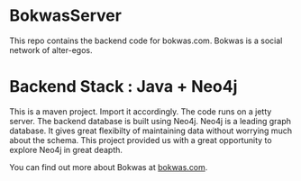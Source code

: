 # BokwasServer
This repo contains the backend code for bokwas.com. Bokwas is a social network of alter-egos. 

# Backend Stack : Java + Neo4j

This is a maven project. Import it accordingly. The code runs on a jetty server. The backend database is built using Neo4j. Neo4j is a leading graph database. It gives great flexibilty of maintaining data without worrying much about the schema. This project provided us with a great opportunity to explore Neo4j in great deapth. 

You can find out more about Bokwas at [bokwas.com](http://bokwas.com).
